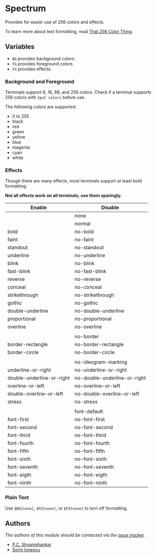 Spectrum
========

Provides for easier use of 256 colors and effects.

To learn more about text formatting, read [That 256 Color Thing][1].

Variables
---------

  - `BG` provides background colors.
  - `FG` provides foreground colors.
  - `FX` provides effects.

### Background and Foreground

Terminals support 8, 16, 88, and 256 colors. Check if a terminal supports 256
colors with `tput colors` before use.

The following colors are supported.

- 0 to 255
- black
- red
- green
- yellow
- blue
- magenta
- cyan
- white

### Effects

Though there are many effects, most terminals support at least bold formatting.

**Not all effects work on all terminals; use them sparingly.**

| Enable                    | Disable                      |
| ------------------------- | ---------------------------- |
|                           | none                         |
|                           | normal                       |
| bold                      | no-bold                      |
| faint                     | no-faint                     |
| standout                  | no-standout                  |
| underline                 | no-underline                 |
| blink                     | no-blink                     |
| fast-blink                | no-fast-blink                |
| reverse                   | no-reverse                   |
| conceal                   | no-conceal                   |
| strikethrough             | no-strikethrough             |
| gothic                    | no-gothic                    |
| double-underline          | no-double-underline          |
| proportional              | no-proportional              |
| overline                  | no-overline                  |
|                           |                              |
|                           | no-border                    |
| border-rectangle          | no-border-rectangle          |
| border-circle             | no-border-circle             |
|                           |                              |
|                           | no-ideogram-marking          |
| underline-or-right        | no-underline-or-right        |
| double-underline-or-right | no-double-underline-or-right |
| overline-or-left          | no-overline-or-left          |
| double-overline-or-left   | no-double-overline-or-left   |
| stress                    | no-stress                    |
|                           |                              |
|                           | font-default                 |
| font-first                | no-font-first                |
| font-second               | no-font-second               |
| font-third                | no-font-third                |
| font-fourth               | no-font-fourth               |
| font-fifth                | no-font-fifth                |
| font-sixth                | no-font-sixth                |
| font-seventh              | no-font-seventh              |
| font-eigth                | no-font-eigth                |
| font-ninth                | no-font-ninth                |

### Plain Text

Use `$BG[none]`, `$FG[none]`, or `$FX[none]` to turn off formatting.

Authors
-------

*The authors of this module should be contacted via the [issue tracker][2].*

  - [P.C. Shyamshankar](https://github.com/sykora)
  - [Sorin Ionescu](https://github.com/sorin-ionescu)

[1]: http://lucentbeing.com/blog/that-256-color-thing/
[2]: https://github.com/sorin-ionescu/prezto/issues

